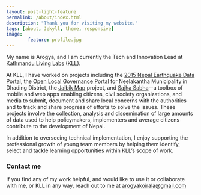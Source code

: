 ```yaml
---
layout: post-light-feature
permalink: /about/index.html 
description: "Thank you for visiting my website." 
tags: [about, Jekyll, theme, responsive]
image: 
        feature: profile.jpg
---
```


My name is Arogya, and I am currently the Tech and Innovation Lead at [Kathmandu Living Labs](http://kathmandulivinglabs.org/team) (KLL). 

At KLL, I have worked on projects including the [2015 Nepal Earthquake Data Portal](eq2015.npc.gov.np), the [Open Local Governance
Portal](http://neelakantha.klldev.org) for Neelakantha Municipality in Dhading District, the [Jaibik Map](http://jaibikmapv2.klldev.org/) project, and [Sajha Sabha](sajhasabha.org)--a toolbox of mobile and
web apps enabling citizens, civil society organizations, and media to submit, document and share local concerns with the
authorities and to track and share progress of efforts to solve the issues. These projects involve the collection, analysis and
dissemination of large amounts of data used to help policymakers, implementers and average citizens contribute to the
development of Nepal.

In addition to overseeing technical implementation, I enjoy supporting the professional growth of young team members by helping them identify, select and tackle learning opportunities within KLL’s scope of work.

### Contact me

If you find any of my work helpful, and would like to use it or collaborate with me, or KLL in any way, reach out to me at [arogyakoirala@gmail.com](mailto:arogyakoirala@gmail.com)

